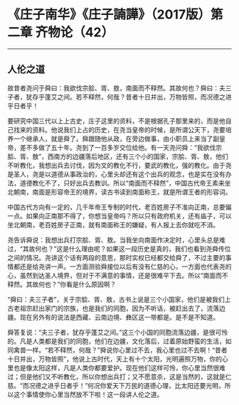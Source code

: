 # 《庄子南华》《庄子諵譁》（2017版）第二章 齐物论（42）

------

## 人伦之道

故昔者尧问于舜曰：我欲伐宗脍、胥、敖，南面而不释然。其故何也？舜曰：夫三子者，犹存乎蓬艾之间。若不释然，何哉？昔者十日并出，万物皆照，而况德之进乎日者乎！

要研究中国三代以上上古史，庄子这里的资料，不是根据孔子那里来的，而是他自己找来的资料。他说我们上占的历史，在尧当皇帝的时候，是所谓公天下，尧要培养一个继承人，就是舜了。舜跟随他从政，在旁边做事，由小职员上来当了副皇帝，差不多做了五十年。尧到了一百多岁交位给他。有一天尧问舜：“我欲伐宗脍、胥、敖”，西南方的边疆落后地区，还有三个小的国家，宗脍、胥、敖，他们不听教化，我想出兵去讨伐，因为文的教化不行，要武的教化，强的教化。由于尧是圣人，尧是以道德从事政治的，心里头却还有这个出兵的观念，也是实在没有办法，道德教化不了，只好出兵去教训。所以“南面而不释然”，中国古代帝王素来坐北朝南，南面是形容帝王的境界，读古书读到南面称王，就是所谓王者的形容词。

中国古代方向有一定的，几千年帝王专制的时代，老百姓房子不准向正南，总要偏一点。如果向正南那不得了，你想当皇帝吗？所以只有政府机关，还有庙子，可以坐北朝南，老百姓房子正南，就有南面称王的嫌疑，有人报上去你就吃不消。

尧告诉舜说：我想出兵打宗脍、胥、敖。当我坐向南面作决定时，心里头总是难过，“其故何也？”这是什么理由呢？如果这一段历史是真的，我们也看到尧舜传位之间的情况。尧讲这个话有两段的意思，那时实权已经都交给舜了，不过主要的事情都还是给尧讲一声。一方面测验舜接位以后有没有仁慈的心，一方面也代表尧的心，虽然到达圣人境界，但对于不满意的事情，还是很难平下去。所以“南面而不释然。其故何也？”你看是什么原因啊？

“舜曰：夫三子者”，关于宗脍、胥、敖，古书上说是三个小国家，他们是被我们上古老祖宗赶出家门的宗族，也是我们的同胞，因为不听话，被赶出去了，流落边疆。现在另外有的说法是西藏、云南边境、彝区这一带都是。是不是不知道。

舜答复说：“夫三子者，犹存乎蓬艾之间。”这三个小国的同胞流落边疆，是很可怜的。凡是人类都是我们的同胞，他们在边疆，文化落后，过着原始野蛮的生活，如同禽兽一样。“若不释然，何哉？”舜说你心里过不去，我心里也过不去啊！“昔者十日并出，万物皆照”，他说上古时代，天上有十个太阳，光明遍照万物，你的心里也是像太阳这样，凡是人类你都要爱护。现在他们这样可怜，你心里当然很难过；但是他们又不听教化，所以你想出兵打；又不愿意杀，这是当然的，这就是仁慈。“而况德之进乎日者乎！”何况你爱天下万民的道德心理，比太阳还要光明，所以这个事情使你心里当然放不下啦！这一段讲人伦之道。